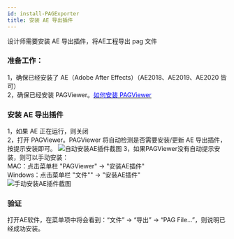 ```yaml
---
id: install-PAGExporter
title: 安装 AE 导出插件
---
```


设计师需要安装 AE 导出插件，将AE工程导出 pag 文件

### 准备工作：
1，确保已经安装了 AE（Adobe After Effects）（AE2018、AE2019、AE2020 皆可）<br/>
2，确保已经安装 PAGViewer。[<font color=blue>如何安装 PAGViewer</font>](/docs/install.html)<br/>

### 安装 AE 导出插件
1，如果 AE 正在运行，则关闭<br/>
2，打开 PAGViewer。PAGViewer 将自动检测是否需要安装/更新 AE 导出插件，按提示安装即可。
![自动安装AE插件截图](/img/docs/install-PAGExporter1.jpg)
3，如果PAGViewer没有自动提示安装，则可以手动安装： <br/>
   MAC：点击菜单栏 "PAGViewer" -> "安装AE插件" <br/>
   Windows：点击菜单栏 "文件"" -> "安装AE插件" <br/>
![手动安装AE插件截图](/img/docs/install-PAGExporter2.jpg)

### 验证
  打开AE软件，在菜单项中将会看到：“文件” -> “导出” -> “PAG File...”，则说明已经成功安装。